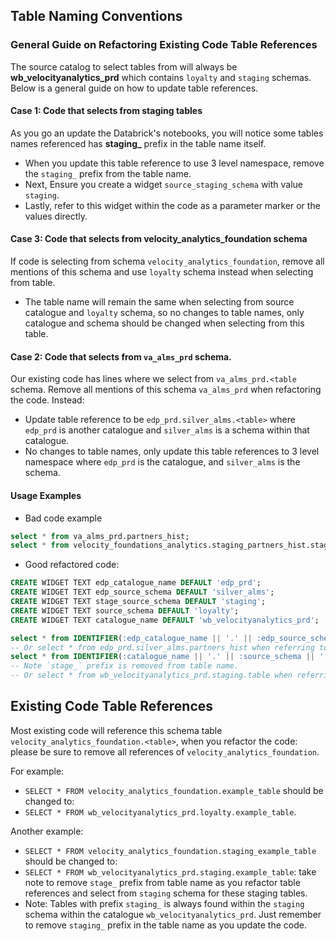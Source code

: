 ## Table Naming Conventions

### General Guide on Refactoring Existing Code Table References
The source catalog to select tables from will always be **wb_velocityanalytics_prd** which contains `loyalty` and `staging` schemas. Below is a general guide on how to update table references.


#### Case 1: Code that selects from staging tables
As you go an update the Databrick's notebooks, you will notice some tables names referenced has **staging_** prefix in the table name itself.
- When you update this table reference to use 3 level namespace, remove the `staging_` prefix from the table name.
- Next, Ensure you create a widget `source_staging_schema` with value `staging`.
- Lastly, refer to this widget within the code as a parameter marker or the values directly.

#### Case 3: Code that selects from velocity_analytics_foundation schema
If code is selecting from schema `velocity_analytics_foundation`, remove all mentions of this schema and use `loyalty` schema instead when selecting from table.
- The table name will remain the same when selecting from source catalogue and `loyalty` schema, so no changes to table names, only catalogue and schema should be changed when selecting from this table.

#### Case 2: Code that selects from `va_alms_prd` schema. 

Our existing code has lines where we select from `va_alms_prd.<table` schema. Remove all mentions of this schema `va_alms_prd` when refactoring the code. Instead:
- Update table reference to be `edp_prd.silver_alms.<table>` where `edp_prd` is another catalogue and `silver_alms` is a schema within that catalogue.
- No changes to table names, only update this table references to 3 level namespace where `edp_prd` is the catalogue, and `silver_alms` is the schema.


#### Usage Examples
- Bad code example
```sql
select * from va_alms_prd.partners_hist;
select * from velocity_foundations_analytics.staging_partners_hist.stage_table;
```

- Good refactored code:
```sql
CREATE WIDGET TEXT edp_catalogue_name DEFAULT 'edp_prd';
CREATE WIDGET TEXT edp_source_schema DEFAULT 'silver_alms';
CREATE WIDGET TEXT stage_source_schema DEFAULT 'staging';
CREATE WIDGET TEXT source_schema DEFAULT 'loyalty';
CREATE WIDGET TEXT catalogue_name DEFAULT 'wb_velocityanalytics_prd';

select * from IDENTIFIER(:edp_catalogue_name || '.' || :edp_source_schema || '.partners_hist');
-- Or select * from edp_prd.silver_alms.partners_hist when referring to tables in temporary views.
select * from IDENTIFIER(:catalogue_name || '.' || :source_schema || '.table');
-- Note `stage_` prefix is removed from table name.
-- Or select * from wb_velocityanalytics_prd.staging.table when referring to tables in temporary views.
```

## Existing Code Table References

Most existing code will reference this schema table `velocity_analytics_foundation.<table>`, when you refactor the code: please be sure to remove all references of `velocity_analytics_foundation`.

For example:
- `SELECT * FROM velocity_analytics_foundation.example_table` should be changed to:
- `SELECT * FROM wb_velocityanalytics_prd.loyalty.example_table`.

Another example:
- `SELECT * FROM velocity_analytics_foundation.staging_example_table` should be changed to:
- `SELECT * FROM wb_velocityanalytics_prd.staging.example_table`: take note to remove `stage_` prefix from table name as you refactor table references and select from `staging` schema for these staging tables.
- Note: Tables with prefix `staging_` is always found within the `staging` schema within the catalogue `wb_velocityanalytics_prd`. Just remember to remove `staging_` prefix in the table name as you update the code.


